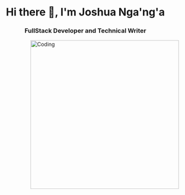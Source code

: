 <h1 align="center">Hi there 👋, I'm Joshua Nga&apos;ng&apos;a</h1>
<h3 align="center"> FullStack Developer and Technical Writer </h3>
<img align="right" alt="Coding" width="400" src="https://cdn.dribbble.com/users/1162077/screenshots/3848914/programmer.gif">






<!--
**RafasGit/RafasGit** is a ✨ _special_ ✨ repository because its `README.md` (this file) appears on your GitHub profile.

Here are some ideas to get you started:

- 🔭 I’m currently working on ...
- 🌱 I’m currently learning ...
- 👯 I’m looking to collaborate on ...
- 🤔 I’m looking for help with ...
- 💬 Ask me about ...
- 📫 How to reach me: ...
- 😄 Pronouns: ...
- ⚡ Fun fact: ...
-->
